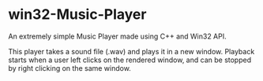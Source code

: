 # win32-Music-Player
An extremely simple Music Player made using C++ and Win32 API.

This player takes a sound file (.wav) and plays it in a new window. 
Playback starts when a user left clicks on the rendered window, and can be stopped by right clicking on the same window.
